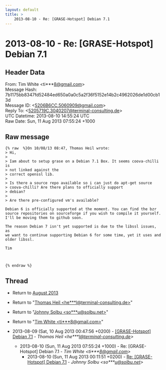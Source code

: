 ```yaml
---
layout: default
title: >
    2013-08-10 - Re: [GRASE-Hotspot] Debian 7.1
---
```


# 2013-08-10 - Re: [GRASE-Hotspot] Debian 7.1

## Header Data

From: Tim White \<ti***8@gmail.com\><br>
Message Hash: 7b1175bb8347fd52484ed650a0a0c5a2f36f5152e14b2c4962026de1d00cb13d<br>
Message ID: \<5206B6CC.5060909@gmail.com\><br>
Reply To: \<5205719C.3040207@terminal-consulting.de\><br>
UTC Datetime: 2013-08-10 14:55:24 UTC<br>
Raw Date: Sun, 11 Aug 2013 07:55:24 +1000<br>

## Raw message

```
{% raw  %}On 10/08/13 08:47, Thomas Heil wrote:
> Hi,
>
> Iam about to setup grase on a Debian 7.1 Box. It seems coova-chilli is
> not linked against the
> correct openssl lib.
>
> Is there a source repo available so i can just do apt-get source
> coova-chilli? Are there plans to officially support
> debian?
>
> Are there pre-configured vm's available?

Debian 6 is officially supported at the moment. You can find the bzr 
source repositories on sourceforge if you wish to compile it yourself. 
I'll be moving them to github soon.

The reason Debian 7 isn't yet supported is due to the libssl issues, as 
we want to continue supporting Debian 6 for some time, yet it uses and 
older libssl.

Tim



{% endraw %}
```

## Thread

+ Return to [August 2013](/archive/2013/08)

+ Return to "[Thomas Heil <he***l<span>@</span>terminal-consulting.de>](/authors/he___l_at_terminalconsulting_de)"
+ Return to "[Johnny Solbu <so***u<span>@</span>solbu.net>](/authors/so___u_at_solbu_net)"
+ Return to "[Tim White <ti***8<span>@</span>gmail.com>](/authors/ti___8_at_gmail_com)"

+ 2013-08-09 (Sat, 10 Aug 2013 00:47:56 +0200) - [[GRASE-Hotspot] Debian 7.1](/archive/2013/08/3c5c12153a2eebdb5092fea7c2c2a418452454c84e4ae76f1da072e3cdd6a876) - _Thomas Heil \<he***l@terminal-consulting.de\>_
  + 2013-08-10 (Sun, 11 Aug 2013 07:55:24 +1000) - Re: [GRASE-Hotspot] Debian 7.1 - _Tim White \<ti***8@gmail.com\>_
    + 2013-08-10 (Sun, 11 Aug 2013 00:11:51 +0200) - [Re: [GRASE-Hotspot] Debian 7.1](/archive/2013/08/261a52ae60d8dc55da36e28aceee6295527752898fb1e24a66395d625f0f47d3) - _Johnny Solbu \<so***u@solbu.net\>_

